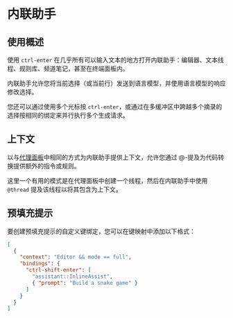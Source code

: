 # 内联助手

## 使用概述

使用 `ctrl-enter` 在几乎所有可以输入文本的地方打开内联助手：编辑器、文本线程、规则库、频道笔记，甚至在终端面板内。

内联助手允许您将当前选择（或当前行）发送到语言模型，并使用语言模型的响应修改选择。

您还可以通过使用多个光标按 `ctrl-enter`，或通过在多缓冲区中跨越多个摘录的选择按相同的绑定来并行执行多个生成请求。

## 上下文

以与[代理面板](./agent-panel.md)中相同的方式为内联助手提供上下文，允许您通过 @-提及为代码转换提供额外的指令或规则。

这里一个有用的模式是在代理面板中创建一个线程，然后在内联助手中使用 `@thread` 提及该线程以将其包含为上下文。

## 预填充提示

要创建预填充提示的自定义键绑定，您可以在键映射中添加以下格式：

```json [keymap]
[
  {
    "context": "Editor && mode == full",
    "bindings": {
      "ctrl-shift-enter": [
        "assistant::InlineAssist",
        { "prompt": "Build a snake game" }
      ]
    }
  }
]
```
